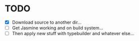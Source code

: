 
# TODO

+ [x] Download source to another dir...
+ [ ] Get Jasmine working and on build system...
+ [ ] Then apply new stuff with typebuilder and whatever else...
